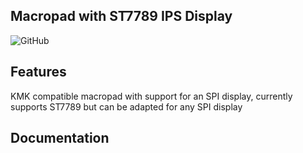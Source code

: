 ## Macropad with ST7789 IPS Display

![GitHub](https://img.shields.io/github/license/m-alexeev/macropad_display)


## Features 
KMK compatible macropad with support for an SPI display, currently supports ST7789 but can be adapted for any SPI display

## Documentation
<!-- TODO: Add docs -->

